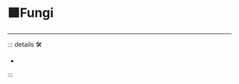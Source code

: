 # 🟩<ekos>Fungi</ekos>

---

<!-- =================================================== -->
<!-- =================================================== -->
<!-- =================================================== -->
<!-- =================================================== -->
<!-- =================================================== -->
::: details 🛠

-

:::
